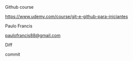 Github course

https://www.udemy.com/course/git-e-github-para-iniciantes

Paulo Francis

paulofrancis88@gmail.com 

Diff

commit
